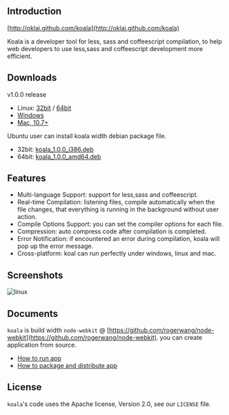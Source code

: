 ## Introduction

[http://oklai.github.com/koala](http://oklai.github.com/koala)

Koala is a developer tool for less, sass and coffeescript compilation, to help web developers to use less,sass and coffeescript development more efficient.

## Downloads 
v1.0.0 release

* Linux: [32bit](https://www.amazon.com/clouddrive/share?s=eno84uBQRKomJweZbXX9zA) / [64bit](https://www.amazon.com/clouddrive/share?s=mO0hMTp7RpcmXersHLSF7c)
* [Windows](https://www.amazon.com/clouddrive/share?s=AHJTrkPJQFwkySh0ktL-Gs)
* [Mac, 10.7+](https://www.amazon.com/clouddrive/share?s=hJZWpoDgSDkvPGKuUn2Ahc)

Ubuntu user can install koala width debian package file. 

* 32bit: [koala\_1.0.0\_i386.deb](https://www.amazon.com/clouddrive/share?s=jQdMlZ8iQX0l8L9ksdtn6I)
* 64bit: [koala\_1.0.0\_amd64.deb](https://www.amazon.com/clouddrive/share?s=7EnMRNj4Sk4q_2HJ3seZBw)

## Features

* Multi-language Support: support for less,sass and coffeescript.
* Real-time Compilation: listening files, compile automatically when the file changes, that everything is running in the background without user action.
* Compile Options Support: you can set the compiler options for each file.
* Compression: auto compress code after compilation is completed.
* Error Notification: if encountered an error during compilation, koala will pop up the error message.
* Cross-platform: koal can run perfectly under windows, linux and mac.

## Screenshots

![linux](http://oklai.github.com/koala/images/screenshots/linux.png)

## Documents

`koala` is build width `node-webkit` @ [https://github.com/rogerwang/node-webkit](https://github.com/rogerwang/node-webkit). you can create application from source.

* [How to run app](https://github.com/rogerwang/node-webkit/wiki/How-to-run-apps)
* [How to package and distribute app](https://github.com/rogerwang/node-webkit/wiki/How-to-package-and-distribute-your-apps)

## License

`koala`'s code uses the Apache license, Version 2.0, see our `LICENSE` file.